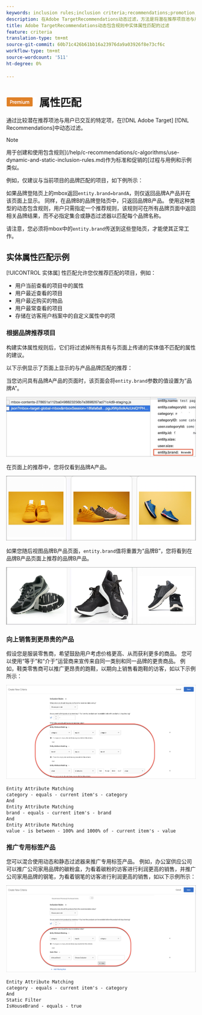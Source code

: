 ```yaml
---
keywords: inclusion rules;inclusion criteria;recommendations;promotion;promotions;dynamic filtering;dynamic;entity attribute matching
description: 在Adobe TargetRecommendations动态过滤，方法是将潜在推荐项目池与用户已交互的特定项目进行比较。
title: Adobe TargetRecommendations动态包含规则中实体属性匹配的过滤
feature: criteria
translation-type: tm+mt
source-git-commit: 60b71c426b61bb16a23976da9a03926f8e73cf6c
workflow-type: tm+mt
source-wordcount: '511'
ht-degree: 0%

---
```



# ![PREMIUMEntity](/help/assets/premium.png) 属性匹配

通过比较潜在推荐项池与用户已交互的特定项，在[!DNL Adobe Target] [!DNL Recommendations]中动态过滤。

>[!NOTE]
>
>用于创建和使用包含规则](/help/c-recommendations/c-algorithms/use-dynamic-and-static-inclusion-rules.md)作为标准和促销的[过程与用例和示例类似。

例如，仅建议与当前项目的品牌匹配的项目，如下例所示：

如果品牌登陆页上的mbox返回`entity.brand=brandA`，则仅返回品牌A产品并在该页面上显示。 同样，在品牌B的品牌登陆页中，只返回品牌B产品。 使用这种类型的动态包含规则，用户只需指定一个推荐规则，该规则可在所有品牌页面中返回相关品牌结果，而不必指定集合或静态过滤器以匹配每个品牌名称。

请注意，您必须将mbox中的`entity.brand`传送到这些登陆页，才能使其正常工作。

## 实体属性匹配示例

[!UICONTROL 实体属] 性匹配允许您仅推荐匹配的项目，例如：

* 用户当前查看的项目中的属性
* 用户最近查看的项目
* 用户最近购买的物品
* 用户最常查看的项目
* 存储在访客用户档案中的自定义属性中的项

### 根据品牌推荐项目

构建实体属性规则后，它们将过滤掉所有具有与页面上传递的实体值不匹配的属性的建议。

以下示例显示了页面上显示的与产品品牌匹配的推荐：

当您访问具有品牌A产品的页面时，该页面会将`entity.brand`参数的值设置为“品牌A”。

![示例目标调用](/help/c-recommendations/c-algorithms/assets/example-target-call.png)

在页面上的推荐中，您将仅看到品牌A产品。

![品牌A推荐](/help/c-recommendations/c-algorithms/assets/brandA.png)

如果您随后视图品牌B产品页面，`entity.brand`值将重置为“品牌B”，您将看到在品牌B产品页面上推荐的品牌B产品。

![品牌B推荐](/help/c-recommendations/c-algorithms/assets/brandB.png)

### 向上销售到更昂贵的产品

假设您是服装零售商，希望鼓励用户考虑价格更高、从而获利更多的商品。 您可以使用“等于”和“介于”运营商来宣传来自同一类别和同一品牌的更贵商品。 例如，鞋类零售商可以推广更昂贵的跑鞋，以期向上销售看跑鞋的访客，如以下示例所示：

![向上销售](/help/c-recommendations/c-algorithms/assets/upsell.png)

```
Entity Attribute Matching
category - equals - current item's - category 
And 
Entity Attribute Matching
brand - equals - current item's - brand 
And 
Entity Attribute Matching
value - is between - 100% and 1000% of - current item's - value
```

### 推广专用标签产品

您可以混合使用动态和静态过滤器来推广专用标签产品。 例如，办公室供应公司可以推广公司家用品牌的碳粉盒，为看着碳粉的访客进行利润更高的销售，并推广公司家用品牌的钢笔，为看着钢笔的访客进行利润更高的销售，如以下示例所示：

![House Brand](/help/c-recommendations/c-algorithms/assets/housebrand.png)

```
Entity Attribute Matching
category - equals - current item's - category 
And
Static Filter
IsHouseBrand - equals - true
```

